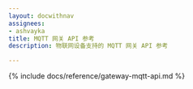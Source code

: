 ```yaml
---
layout: docwithnav
assignees:
- ashvayka
title: MQTT 网关 API 参考
description: 物联网设备支持的 MQTT 网关 API 参考

---
```


{% include docs/reference/gateway-mqtt-api.md %}